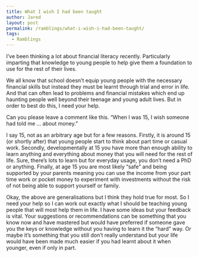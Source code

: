 ```yaml
---
title: What I wish I had been taught
author: Jared
layout: post
permalink: /ramblings/what-i-wish-i-had-been-taught/
tags:
  - Ramblings
---
```

I&#8217;ve been thinking a lot about financial literacy recently. Particularly imparting that knowledge to young people to help give them a foundation to use for the rest of their lives.

We all know that school doesn&#8217;t equip young people with the necessary financial skills but instead they must be learnt through trial and error in life. And that can often lead to problems and financial mistakes which end up haunting people well beyond their teenage and young adult lives. But in order to best do this, I need your help.

Can you please leave a comment like this. &#8220;When I was 15, I wish someone had told me &#8230; about money.&#8221;

I say 15, not as an arbitrary age but for a few reasons. Firstly, it is around 15 (or shortly after) that young people start to think about part time or casual work. Secondly, developmentally at 15 you have more than enough ability to learn anything and everything about money that you will need for the rest of life. Sure, there&#8217;s lots to learn but for everyday usage, you don&#8217;t need a PhD or anything. Finally, at age 15 you are most likely &#8220;safe&#8221; and being supported by your parents meaning you can use the income from your part time work or pocket money to experiment with investments without the risk of not being able to support yourself or family.

Okay, the above are generalisations but I think they hold true for most. So I need your help so I can work out exactly what I should be teaching young people that will most help them in life. I have some ideas but your feedback is vital. Your suggestions or recommendations can be something that you know now and have mastered but would have preferred if someone gave you the keys or knowledge without you having to learn it the &#8220;hard&#8221; way. Or maybe it&#8217;s something that you still don&#8217;t really understand but your life would have been made much easier if you had learnt about it when younger, even if only in part.
